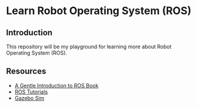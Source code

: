 # Learn Robot Operating System (ROS)

## Introduction

This repository will be my playground for learning more about Robot Operating System (ROS).

## Resources

- [A Gentle Introduction to ROS Book](https://jokane.net/agitr/)
- [ROS Tutorials](https://wiki.ros.org/ROS/Tutorials)
- [Gazebo Sim](https://gazebosim.org/home)
